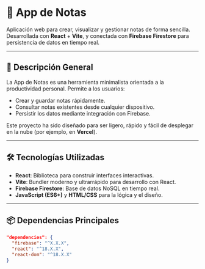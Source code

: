 # 📝 App de Notas

Aplicación web para crear, visualizar y gestionar notas de forma sencilla. Desarrollada con **React** + **Vite**, y conectada con **Firebase Firestore** para persistencia de datos en tiempo real.

---

## 🚀 Descripción General

La App de Notas es una herramienta minimalista orientada a la productividad personal. Permite a los usuarios:

- Crear y guardar notas rápidamente.
- Consultar notas existentes desde cualquier dispositivo.
- Persistir los datos mediante integración con Firebase.

Este proyecto ha sido diseñado para ser ligero, rápido y fácil de desplegar en la nube (por ejemplo, en **Vercel**).

---

## 🛠️ Tecnologías Utilizadas

- **React**: Biblioteca para construir interfaces interactivas.
- **Vite**: Bundler moderno y ultrarrápido para desarrollo con React.
- **Firebase Firestore**: Base de datos NoSQL en tiempo real.
- **JavaScript (ES6+)** y **HTML/CSS** para la lógica y el diseño.

---

## 📦 Dependencias Principales

```json
"dependencies": {
  "firebase": "^X.X.X",
  "react": "^18.X.X",
  "react-dom": "^18.X.X"
}
